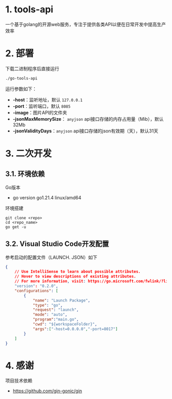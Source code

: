 # 1. tools-api
一个基于golang的开源web服务，专注于提供各类API以便在日常开发中提高生产效率


# 2. 部署
下载二进制程序后直接运行

```bash
./go-tools-api
```

运行参数如下：

* **-host**：监听地址，默认 `127.0.0.1`
* **-port**：监听端口，默认 `8085`
* **-image**：图片API的文件夹
* **-jsonMaxMemorySize**： `anyjson` api接口存储的内存占用量（Mib），默认32Mb
* **-jsonValidityDays**：`anyjson` api接口存储的json有效期（天），默认31天


# 3. 二次开发
## 3.1. 环境依赖
Go版本
* go version go1.21.4 linux/amd64

环境搭建
```shell
git clone <repo>
cd <repo_name>
go get -u
```

## 3.2. Visual Studio Code开发配置
参考启动的配置文件（LAUNCH. JSON）如下
```json
{
    // Use IntelliSense to learn about possible attributes.
    // Hover to view descriptions of existing attributes.
    // For more information, visit: https://go.microsoft.com/fwlink/?linkid=830387
    "version": "0.2.0",
    "configurations": [
        {
            "name": "Launch Package",
            "type": "go",
            "request": "launch",
            "mode": "auto",
            "program":"main.go",
            "cwd": "${workspaceFolder}",
            "args":["-host=0.0.0.0","-port=8017"]
        }
    ]
}
```
# 4. 感谢
项目技术依赖
* https://github.com/gin-gonic/gin